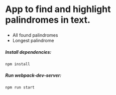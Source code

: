 # App to find and highlight palindromes in text.

###
* All found palindromes
* Longest palindrome

##### Install dependencies:
```
npm install
```

##### Run webpack-dev-server:
```
npm run start
```
